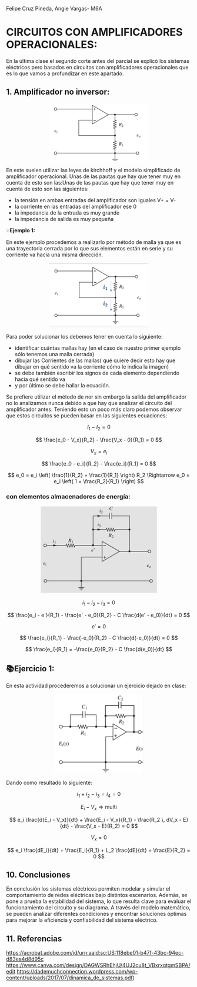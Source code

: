 Felipe Cruz Pineda, Angie Vargas- M6A
# CIRCUITOS CON AMPLIFICADORES OPERACIONALES:

En la última clase el segundo corte antes del parcial se explicó los sistemas eléctricos pero basados en circuitos con amplificadores operacionales que es lo que vamos a profundizar en este apartado.

## 1. Amplificador no inversor:

<p align="center">
    <img src="./Imagenes/AMP1.PNG" alt="ejemplo" />
</p>

En este suelen utilizar las leyes de kirchhoff y el modelo simplificado de amplificador operacional.
Unas de las pautas que hay que tener muy en cuenta de esto son las:Unas de las pautas que hay que tener muy en cuenta de esto son las siguientes:

- la tensión en ambas entradas del amplificador son iguales V+ = V-
- la corriente en las entradas del amplificador ese 0
- la impedancia de la entrada es muy grande
- la impedancia de salida es muy pequeña
  

💡**Ejemplo 1:** 

En este ejemplo procedemos a realizarlo por método de malla ya que es una trayectoria cerrada por lo que sus elementos están en serie y su corriente va hacia una misma dirección.

<p align="center">
    <img src="./Imagenes/AMP2.PNG" alt="ejemplo" />
</p>

Para poder solucionar los debemos tener en cuenta lo siguiente:
- identificar cuántas mallas hay (en el caso de nuestro primer ejemplo sólo tenemos una malla cerrada)
- dibujar las Corrientes de las mallas( qué quiere decir esto hay que dibujar en qué sentido va la corriente cómo le indica la imagen)
- se debe también escribir los signos de cada elemento dependiendo hacia qué sentido va
- y por último se debe hallar la ecuación.

Se prefiere utilizar el método de nor sin embargo la salida del amplificador no lo analizamos nunca debido a que hay que analizar el circuito del amplificador antes. Teniendo esto un poco más claro podemos observar que estos circuitos se pueden basar en las siguientes ecuaciones:

$$
I_1 - I_2 = 0
$$

$$
\frac{e_0 - V_x}{R_2} - \frac{V_x - 0}{R_1} = 0
$$

$$
V_x = e_i
$$

$$
\frac{e_0 - e_i}{R_2} - \frac{e_i}{R_1} = 0
$$

$$
e_0 = e_i \left( \frac{1}{R_2} + \frac{1}{R_1} \right) R_2 \Rightarrow e_0 = e_i \left( 1 + \frac{R_2}{R_1} \right)
$$

### con elementos almacenadores de energía:

<p align="center">
    <img src="./Imagenes/AMP3.PNG" alt="ejemplo" />
</p>

$$
i_1 - i_2 - i_3 = 0
$$

$$
\frac{e_i - e'}{R_1} - \frac{e' - e_0}{R_2} - C \frac{d(e' - e_0)}{dt} = 0
$$

$$
e' = 0
$$

$$
\frac{e_i}{R_1} - \frac{-e_0}{R_2} - C \frac{d(-e_0)}{dt} = 0
$$

$$
\frac{e_i}{R_1} = -\frac{e_0}{R_2} - C \frac{d(e_0)}{dt}
$$

## 📚Ejercicio 1:
En esta actividad procederemos a solucionar un ejercicio dejado en clase:
<p align="center">
    <img src="./Imagenes/AMP4.PNG" alt="ejemplo" />
</p>

Dando como resultado lo siguiente:

$$
i_1 + i_2 - i_3 = i_4 = 0
$$

$$
E_i - V_x \Rightarrow \text{multi}
$$

$$
e_i \frac{d(E_i - V_x)}{dt} + \frac{E_i - V_x}{R_1} - \frac{R_2 \, dV_x - E}{dt} - \frac{V_x - E}{R_2} = 0
$$

$$
V_x = 0
$$

$$
e_i \frac{dE_i}{dt} + \frac{E_i}{R_1} + L_2 \frac{dE}{dt} + \frac{E}{R_2} = 0
$$

## 10. Conclusiones
En conclusión los sistemas eléctricos permiten modelar y simular el comportamiento de redes eléctricas bajo distintos escenarios. Además, se pone a prueba la estabilidad del sistema, lo que resulta clave para evaluar el funcionamiento del circuito y su diagrama. A través del modelo matemático, se pueden analizar diferentes condiciones y encontrar soluciones óptimas para mejorar la eficiencia y confiabilidad del sistema eléctrico.

## 11. Referencias
https://acrobat.adobe.com/id/urn:aaid:sc:US:118ebe01-b47f-43bc-94ec-d83ea4d8d95c
https://www.canva.com/design/DAGWSRhEhjU/4UJ2cu8t_VBxrxqtgmSBPA/edit
https://dademuchconnection.wordpress.com/wp-content/uploads/2017/07/dinamica_de_sistemas.pdf)
